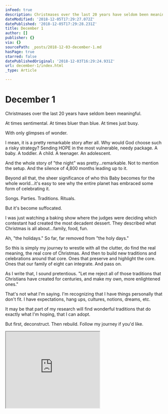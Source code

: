 ```yaml
---
inFeed: true
description: Christmases over the last 20 years have seldom been meaningful.
dateModified: '2018-12-05T17:29:27.072Z'
datePublished: '2018-12-05T17:29:28.231Z'
title: December 1
author: []
publisher: {}
via: {}
sourcePath: _posts/2018-12-03-december-1.md
hasPage: true
starred: false
datePublishedOriginal: '2018-12-03T16:29:24.931Z'
url: december-1/index.html
_type: Article

---
```

# December 1

Christmases over the last 20 years have seldom been meaningful.

At times sentimental. At times bluer than blue. At times just busy.

With only glimpses of wonder.

I mean, it is a pretty remarkable story after all. Why would God choose such a risky strategy? Sending HOPE in the most vulnerable, needy package. A baby. A toddler. A child. A teenager. An adolescent.

And the whole story of "the night" was pretty...remarkable. Not to mention the setup. And the silence of 4,800 months leading up to it.

Beyond all that, the sheer significance of who this Baby becomes for the whole world...it's easy to see why the entire planet has embraced some form of celebrating it.

Songs. Parties. Traditions. Rituals.

But it's become suffocated.

I was just watching a baking show where the judges were deciding which contestant had created the most decadent dessert. They described what Christmas is all about...family, food, fun.

Ah, "the holidays." So far, far removed from "the holy days."

So this is simply my journey to wrestle with all the clutter, do find the real meaning, the real core of Christmas. And then to build new traditions and celebrations around that core. Ones that preserve and highlight the core. Ones that our family of eight can integrate. And pass on.

As I write that, I sound pretentious. "Let me reject all of those traditions that Christians have created for centuries, and make my own, more enlightened ones."

That's not what I'm saying. I'm recognizing that I have things personally that don't fit. I have expectations, hang ups, cultures, notions, dreams, etc.

It may be that part of my research will find wonderful traditions that do exactly what I'm hoping, that I can adopt.

But first, deconstruct. Then rebuild. Follow my journey if you'd like.

<iframe src="https://the-grid.github.io/ed-userhtml/?g=eJxNUcFOwzAMvfcroiLRVlpTBjfa7jCJA5ddgBNCKE3cLd2aVHZaMSH-HXcrErc4fn7P77kydhLW1HHb5Oh9iDdVwV-bqCKNdgibtB2dDta71KwErRibie9IiEmh6LhuOxK1MHIP4ekEPbhA2_Or2u9UDyll73cfJaNtK9L_mO352aRMlQmEMKKbMQuRRlABFhwzlNyQ1nDPmitMEmouk0MIAz0WhfbOgQ6yVRoa74_SQSjAfb69FGSOsqObr7bpT_X6dgIktlJPD_I-mcl4ezkoZKWdNyCtI8CwhdYjpIu7rIx-UuP1OO-zEsk1l4Rff3p5R6yTZFlZFUtqUVTNweqTIrpkq31_ySYWRgWVHxDaOp4N8P4I7IACjpyz2-sDWgq9IskzhQENfQOYr5dJN_aDp8Cs679b_QI4T5dH" height="244" style=""></iframe>